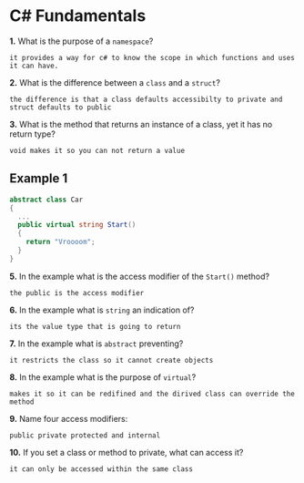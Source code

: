 # C# Fundamentals

**1.** What is the purpose of a `namespace`?

<!-- enter you answer in the space below -->

```
it provides a way for c# to know the scope in which functions and uses it can have.
```

**2.** What is the difference between a `class` and a `struct`?

<!-- enter you answer in the space below -->

```
the difference is that a class defaults accessibilty to private and struct defaults to public
```

**3.** What is the method that returns an instance of a class, yet it has no return type?

<!-- enter you answer in the space below -->

```
void makes it so you can not return a value
```

## Example 1

```c#
abstract class Car
{
  ...
  public virtual string Start()
  {
    return "Vroooom";
  }
}
```

**5.** In the example what is the access modifier of the `Start()` method?

<!-- enter you answer in the space below -->

```
the public is the access modifier
```

**6.** In the example what is `string` an indication of?

<!-- enter you answer in the space below -->

```
its the value type that is going to return
```

**7.** In the example what is `abstract` preventing?

<!-- enter you answer in the space below -->

```
it restricts the class so it cannot create objects
```

**8.** In the example what is the purpose of `virtual`?

<!-- enter you answer in the space below -->

```
makes it so it can be redifined and the dirived class can override the method
```

**9.** Name four access modifiers:

<!-- enter you answer in the space below -->

```
public private protected and internal
```

**10.** If you set a class or method to private, what can access it?

<!-- enter you answer in the space below -->

```
it can only be accessed within the same class
```

